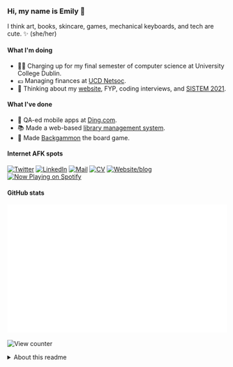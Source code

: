 ### Hi, my name is Emily 🌱

I think art, books, skincare, games, mechanical keyboards, and tech are cute. ✨ (she/her)

#### What I'm doing

- 👩‍💻 Charging up for my final semester of computer science at University College Dublin.
- 💶 Managing finances at [UCD Netsoc](https://netsoc.com).
- 🤔 Thinking about my [website](https://lxemily.com), FYP, coding interviews, and [SISTEM 2021](https://sistem.intersocs.ie/).

#### What I've done

<!-- - 🖼 Made an [app](https://github.com/LxEmily/gallery) where users upload images and annotate them.-->
- 📱 QA-ed mobile apps at [Ding.com](https://ding.com).
- 📚 Made a web-based [library management system](https://github.com/LxEmily/lms).
- 🎲 Made [Backgammon](https://github.com/LxEmily/backgammon) the board game.

#### Internet AFK spots
<!-- - 🖥 Website
- 💼 LinkedIn
- 🐤 Twitter
- 📁 CV -->

<a href="https://twitter.com/lxemily_"><img src="https://img.icons8.com/doodle/000000/twitter-circled.png" alt="Twitter" title="Twitter"/></a>
<a href="https://linkedin.com/in/lxemily"><img src="https://img.icons8.com/doodle/000000/linkedin-circled.png" alt="LinkedIn" title="LinkedIn"/></a>
<a href="mailto:hello@lxemily.com"><img src="https://img.icons8.com/doodle/000000/open-envelope--v1.png" alt="Mail" title="Mail"/></a>
<a href="https://drive.google.com/file/d/17ElqP0tLtR9m3p0Kxz_AWUOqyu_ho5uJ/view?usp=sharing"><img src="https://img.icons8.com/doodle/000000/scroll.png" alt="CV" title="CV"/></a>
<a href="https://lxemily.com"><img src="https://img.icons8.com/doodle/000000/typewriter-with-paper.png" alt="Website/blog" title="Website/blog"/></a>
<a href="https://now-playing-profile-lxemily.vercel.app/now-playing?open">
    <img src="https://now-playing-profile-lxemily.vercel.app/now-playing" width="256" height="64" alt="Now Playing on Spotify">
</a>

#### GitHub stats

![Languages in Repositories](https://github.com/LxEmily/jstrieb-github-stats/blob/master/generated/languages.svg)

![View counter](https://komarev.com/ghpvc/?username=lxemily&color=lightgray&label=Views)

<details>
<summary>About this readme</summary>

- Doodle icons by [Icons8](https://icons8.com/icon/set/popular/doodle)
- Spotify Now Playing widget by [JoshLmao/now-playing-profile](https://github.com/JoshLmao/now-playing-profile)
- GitHub Stats (utilizing GitHub actions) by [jstrieb/github-stats](https://github.com/jstrieb/github-stats)
- View counter by [antonkomarev/github-profile-views-counter](https://github.com/antonkomarev/github-profile-views-counter)

</details>


<!--
**LxEmily/lxemily** is a ✨ _special_ ✨ repository because its `README.md` (this file) appears on your GitHub profile.

Here are some ideas to get you started:

- 🔭 I’m currently working on ...
- 🌱 I’m currently learning ...
- 👯 I’m looking to collaborate on ...
- 🤔 I’m looking for help with ...
- 💬 Ask me about ...
- 📫 How to reach me: ...
- 😄 Pronouns: ...
- ⚡ Fun fact: ...
-->
